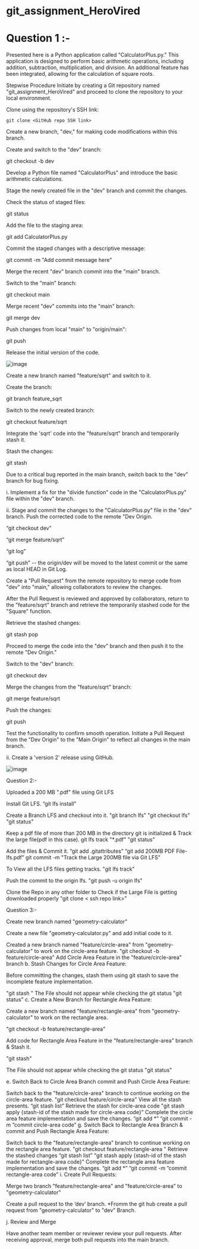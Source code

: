 # git_assignment_HeroVired

# Question 1 :-

Presented here is a Python application called "CalculatorPlus.py." This application is designed to perform basic arithmetic operations, including addition, subtraction, multiplication, and division. An additional feature has been integrated, allowing for the calculation of square roots.

Stepwise Procedure
Initiate by creating a Git repository named "git_assignment_HeroVired" and proceed to clone the repository to your local environment.

Clone using the repository's SSH link:

``` 
git clone <GitHub repo SSH link>
```

Create a new branch, "dev," for making code modifications within this branch.

Create and switch to the "dev" branch:

git checkout -b dev

Develop a Python file named "CalculatorPlus" and introduce the basic arithmetic calculations.

Stage the newly created file in the "dev" branch and commit the changes.

Check the status of staged files:

git status

Add the file to the staging area:

git add CalculatorPlus.py

Commit the staged changes with a descriptive message:

git commit -m "Add commit message here"

Merge the recent "dev" branch commit into the "main" branch.

Switch to the "main" branch:

git checkout main

Merge recent "dev" commits into the "main" branch:

git merge dev

Push changes from local "main" to "origin/main":

git push

Release the initial version of the code.

![image](https://github.com/madans95/git_assignment_HeroVired/assets/49802479/fa8ad262-5aac-4fb1-87a4-c7f0fc9436eb)

Create a new branch named "feature/sqrt" and switch to it.

Create the branch:

git branch feature_sqrt

Switch to the newly created branch:

git checkout feature/sqrt

Integrate the 'sqrt' code into the "feature/sqrt" branch and temporarily stash it.

Stash the changes:

git stash

Due to a critical bug reported in the main branch, switch back to the "dev" branch for bug fixing.

i. Implement a fix for the "divide function" code in the "CalculatorPlus.py" file within the "dev" branch.

ii. Stage and commit the changes to the "CalculatorPlus.py" file in the "dev" branch. Push the corrected code to the remote "Dev Origin.

“git checkout dev”

“git merge feature/sqrt”

“git log”

“git push”  -- the origin/dev will be moved to the latest commit or the same as local HEAD in Git Log.

Create a "Pull Request" from the remote repository to merge code from "dev" into "main," allowing collaborators to review the changes.

After the Pull Request is reviewed and approved by collaborators, return to the "feature/sqrt" branch and retrieve the temporarily stashed code for the "Square" function.

Retrieve the stashed changes:

git stash pop

Proceed to merge the code into the "dev" branch and then push it to the remote "Dev Origin."

Switch to the "dev" branch:

git checkout dev

Merge the changes from the "feature/sqrt" branch:

git merge feature/sqrt

Push the changes:

git push

Test the functionality to confirm smooth operation. Initiate a Pull Request from the "Dev Origin" to the "Main Origin" to reflect all changes in the main branch.

ii. Create a 'version 2' release using GitHub.

![image](https://github.com/madans95/git_assignment_HeroVired/assets/49802479/0b49a72a-3b88-4dc8-8005-7cd77d5ec025)

Question 2:-

Uploaded a 200 MB ".pdf" file using Git LFS

Install Git LFS.
“git lfs install”

Create a Branch LFS and checkout into it. "git branch lfs"
"git checkout lfs"
"git status"

Keep a pdf file of more than 200 MB in the directory git is initialized
& Track the large file(pdf in this case).
git lfs track "*.pdf"
"git status"

Add the files & Commit it.
“git add .gitattributes”
“git add 200MB PDF File-lfs.pdf”
git commit -m "Track the Large 200MB file via Git LFS"

To View all the LFS files getting tracks.
"git lfs track"

Push the commit to the origin lfs.
"git push -u origin lfs"

Clone the Repo in any other folder to Check if the Large File is getting downloaded properly
"git clone < ssh repo link>"



Question 3:-
 
Create new branch named "geometry-calculator"

Create a new file "geometry-calculator.py" and add initial code to it.

Created a new branch named "feature/circle-area" from "geometry-calculator" to work on the circle-area feature.
"git checkout -b feature/circle-area"
Add Circle Area Feature in the "feature/circle-area" branch
b. Stash Changes for Circle Area Feature:

Before committing the changes, stash them using git stash to save the incomplete feature implementation.

"git stash "
The File should not appear while checking the git status
"git status"
c. Create a New Branch for Rectangle Area Feature:

Create a new branch named "feature/rectangle-area" from "geometry-calculator" to work on the rectangle area.

"git checkout -b feature/rectangle-area"

Add code for Rectangle Area Feature in the "feature/rectangle-area" branch & Stash it.

"git stash"

The File should not appear while checking the git status
"git status"

e. Switch Back to Circle Area Branch commit and Push Circle Area Feature:

Switch back to the "feature/circle-area" branch to continue working on the circle-area feature.
"git checkout feature/circle-area"
View all the stash presents.
“git stash list”
Retrieve the stash for circle-area code
"git stash apply {stash-id of the stash made for circle-area code}"
Complete the circle area feature implementation and save the changes.
“git add *”
“git commit -m ”commit circle-area code”
g. Switch Back to Rectangle Area Branch & commit and Push Rectangle Area Feature:

Switch back to the "feature/rectangle-area" branch to continue working on the rectangle area feature.
"git checkout feature/rectangle-area "
Retrieve the stashed changes
“git stash list”
"git stash apply {stash-id of the stash made for rectangle-area code}"
Complete the rectangle area feature implementation and save the changes.
“git add *”
“git commit -m ”commit rectangle-area code”
i. Create Pull Requests:

Merge two branch "feature/rectangle-area" and "feature/circle-area" to "geometry-calculator"

Create a pull request to the ‘dev’ branch.
*Fromm the git hub create a pull request from "geometry-calculator" to "dev" Branch.

j. Review and Merge

Have another team member or reviewer review your pull requests.
After receiving approval, merge both pull requests into the main branch.



